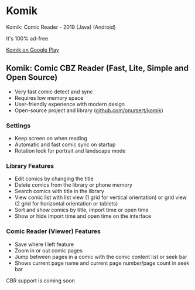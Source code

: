 # Komik
<p>Komik: Comic Reader - 2019 (Java) (Android)</p>
<p>It's 100% ad-free</p>
<a href="https://play.google.com/store/apps/details?id=com.github.onursert.komik">Komik on Google Play</a>

<h2>Komik: Comic CBZ Reader (Fast, Lite, Simple and Open Source)</h2>
<ul>
  <li>Very fast comic detect and sync</li>
  <li>Requires low memory space</li>
  <li>User-friendly experience with modern design</li>
  <li>Open-source project and library (<a href="https://github.com/onursert/komik">github.com/onursert/komik</a>)</li>
</ul>

<h3>Settings</h3>
<ul>
  <li>Keep screen on when reading</li>
  <li>Automatic and fast comic sync on startup</li>
  <li>Rotation lock for portrait and landscape mode</li>
</ul>

<h3>Library Features</h3>
<ul>
  <li>Edit comics by changing the title</li>
  <li>Delete comics from the library or phone memory</li>
  <li>Search comics with title in the library</li>
  <li>View comic list with list view (1 grid for vertical orientation) or grid view (2 grid for horizontal orientation or tablets)</li>
  <li>Sort and show comics by title, import time or open time</li>
  <li>Show or hide import time and open time on the interface</li>
</ul>

<h3>Comic Reader (Viewer) Features</h3>
<ul>
  <li>Save where I left feature</li>
  <li>Zoom in or out comic pages</li>
  <li>Jump between pages in a comic with the comic content list or seek bar</li>
  <li>Shows current page name and current page number/page count in seek bar</li>
</ul>

<p>CBR support is coming soon</p>
